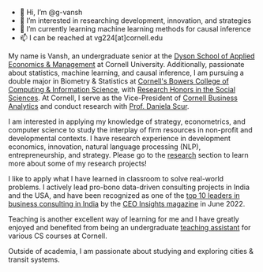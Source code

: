 - 👋 Hi, I’m @g-vansh
- 👀 I’m interested in researching development, innovation, and strategies
- 🌱 I’m currently learning machine learning methods for causal inference
- 📫 I can be reached at vg224\[at\]cornell.edu 

My name is Vansh, an undergraduate senior at the [Dyson School of Applied Economics & Management](https://dyson.cornell.edu/) at Cornell University. Additionally, passionate about statistics, machine learning, and causal inference, I am pursuing a double major in Biometry & Statistics at [Cornell's Bowers College of Computing & Information Science](https://cis.cornell.edu/), with [Research Honors in the Social Sciences](https://cals.cornell.edu/undergraduate-students/student-research/research-honors-program). At Cornell, I serve as the Vice-President of [Cornell Business Analytics](https://www.cornellbusinessanalytics.com/) and conduct research with [Prof. Daniela Scur](https://www.danielascur.com/).

I am interested in applying my knowledge of strategy, econometrics, and computer science to study the interplay of firm resources in non-profit and developmental contexts. I have research experience in development economics, innovation, natural language processing (NLP), entrepreneurship, and strategy. Please go to the [research](http://vanshg.me/publications/) section to learn more about some of my research projects!

I like to apply what I have learned in classroom to solve real-world problems. I actively lead pro-bono data-driven consulting projects in India and the USA, and have been recognized as one of the [top 10 leaders in business consulting in India](https://www.ceoinsightsindia.com/magazines/leaders-in-business-consultants-june-2022/#page=42) by the [CEO Insights magazine](https://www.ceoinsightsindia.com/) in June 2022. 

Teaching is another excellent way of learning for me and I have greatly enjoyed and benefited from being an undergraduate [teaching assistant](http://vanshg.me/teaching/) for various CS courses at Cornell.

Outside of academia, I am passionate about studying and exploring cities & transit systems. 

<!---
g-vansh/g-vansh is a ✨ special ✨ repository because its `README.md` (this file) appears on your GitHub profile.
You can click the Preview link to take a look at your changes.
--->
